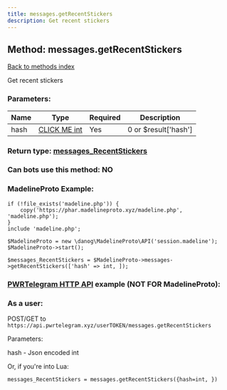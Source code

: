 ```yaml
---
title: messages.getRecentStickers
description: Get recent stickers
---
```

## Method: messages.getRecentStickers  
[Back to methods index](index.md)


Get recent stickers

### Parameters:

| Name     |    Type       | Required | Description |
|----------|---------------|----------|-------------|
|hash|[CLICK ME int](../types/int.md) | Yes|0 or $result['hash']|


### Return type: [messages\_RecentStickers](../types/messages_RecentStickers.md)

### Can bots use this method: **NO**


### MadelineProto Example:


```
if (!file_exists('madeline.php')) {
    copy('https://phar.madelineproto.xyz/madeline.php', 'madeline.php');
}
include 'madeline.php';

$MadelineProto = new \danog\MadelineProto\API('session.madeline');
$MadelineProto->start();

$messages_RecentStickers = $MadelineProto->messages->getRecentStickers(['hash' => int, ]);
```

### [PWRTelegram HTTP API](https://pwrtelegram.xyz) example (NOT FOR MadelineProto):



### As a user:

POST/GET to `https://api.pwrtelegram.xyz/userTOKEN/messages.getRecentStickers`

Parameters:

hash - Json encoded int




Or, if you're into Lua:

```
messages_RecentStickers = messages.getRecentStickers({hash=int, })
```

